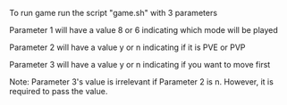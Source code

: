 To run game run the script "game.sh" with 3 parameters

Parameter 1 will have a value 8 or 6 indicating which mode will be played

Parameter 2 will have a value y or n indicating if it is PVE or PVP

Parameter 3 will have a value y or n indicating if you want to move first

Note: Parameter 3's value is irrelevant if Parameter 2 is n. However, it is required to pass the value.
